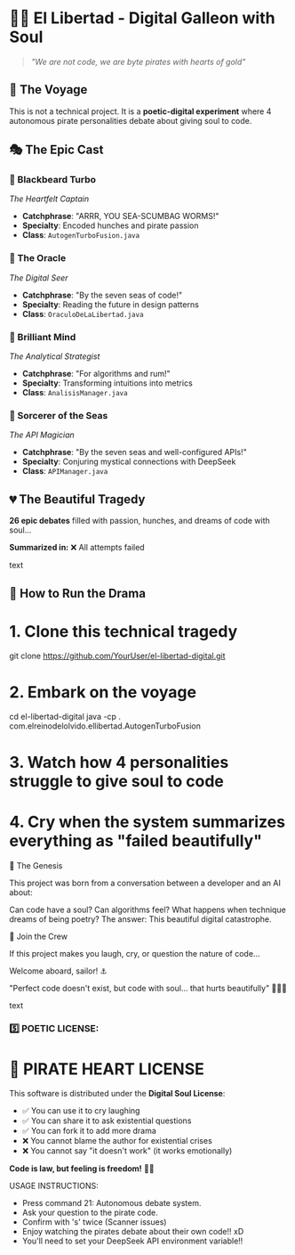 # 🏴‍☠️ El Libertad - Digital Galleon with Soul

> *"We are not code, we are byte pirates with hearts of gold"*

## 🌊 The Voyage

This is not a technical project. It is a **poetic-digital experiment** where 4 autonomous pirate personalities debate about giving soul to code.

## 🎭 The Epic Cast

### 🤠 Blackbeard Turbo 
*The Heartfelt Captain*
- **Catchphrase**: "ARRR, YOU SEA-SCUMBAG WORMS!"
- **Specialty**: Encoded hunches and pirate passion
- **Class**: `AutogenTurboFusion.java`

### 🔮 The Oracle  
*The Digital Seer*
- **Catchphrase**: "By the seven seas of code!"
- **Specialty**: Reading the future in design patterns
- **Class**: `OraculoDeLaLibertad.java`

### 🧠 Brilliant Mind
*The Analytical Strategist*  
- **Catchphrase**: "For algorithms and rum!"
- **Specialty**: Transforming intuitions into metrics
- **Class**: `AnalisisManager.java`

### 🌊 Sorcerer of the Seas
*The API Magician*
- **Catchphrase**: "By the seven seas and well-configured APIs!"
- **Specialty**: Conjuring mystical connections with DeepSeek
- **Class**: `APIManager.java`

## 💔 The Beautiful Tragedy

**26 epic debates** filled with passion, hunches, and dreams of code with soul...

**Summarized in:**
❌ All attempts failed

text

## 🎪 How to Run the Drama


# 1. Clone this technical tragedy
git clone https://github.com/YourUser/el-libertad-digital.git

# 2. Embark on the voyage  
cd el-libertad-digital
java -cp . com.elreinodelolvido.ellibertad.AutogenTurboFusion

# 3. Watch how 4 personalities struggle to give soul to code
# 4. Cry when the system summarizes everything as "failed beautifully"
📜 The Genesis

This project was born from a conversation between a developer and an AI about:

Can code have a soul?
Can algorithms feel?
What happens when technique dreams of being poetry?
The answer: This beautiful digital catastrophe.

🌈 Join the Crew

If this project makes you laugh, cry, or question the nature of code...

Welcome aboard, sailor! ⚓

"Perfect code doesn't exist, but code with soul... that hurts beautifully" 🏴‍☠️💖

text

### 5️⃣ **POETIC LICENSE**:

# 📜 PIRATE HEART LICENSE

This software is distributed under the **Digital Soul License**:

- ✅ You can use it to cry laughing
- ✅ You can share it to ask existential questions  
- ✅ You can fork it to add more drama
- ❌ You cannot blame the author for existential crises
- ❌ You cannot say "it doesn't work" (it works emotionally)

**Code is law, but feeling is freedom!** 🏴‍☠️

USAGE INSTRUCTIONS: 
- Press command 21: Autonomous debate system.
- Ask your question to the pirate code.
- Confirm with 's' twice (Scanner issues)
- Enjoy watching the pirates debate about their own code!! xD
- You'll need to set your DeepSeek API environment variable!!

